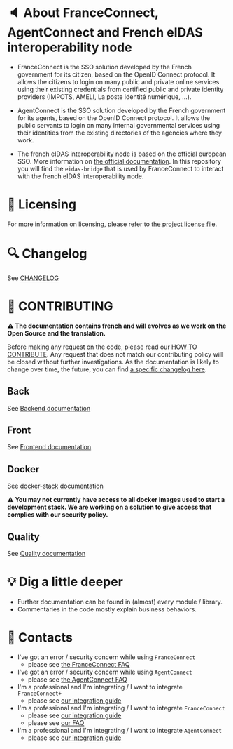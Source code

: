 # 🔈 About FranceConnect, AgentConnect and French eIDAS interoperability node

- FranceConnect is the SSO solution developed by the French government for its citizen, based on the OpenID Connect protocol. It allows the citizens to login on many public and private online services using their existing credentials from certified public and private identity providers (IMPOTS, AMELI, La poste identité numérique, ...).

- AgentConnect is the SSO solution developed by the French government for its agents, based on the OpenID Connect protocol. It allows the public servants to login on many internal governmental services using their identities from the existing directories of the agencies where they work.

- The french eIDAS interoperability node is based on the official european SSO. More information on [the official documentation](https://ec.europa.eu/cefdigital/wiki/display/CEFDIGITAL/eIDAS+eID+Profile). In this repository you will find the `eidas-bridge` that is used by FranceConnect to interact with the french eIDAS interoperability node.

# 📄 Licensing

For more information on licensing, please refer to [the project license file](./LICENSE.md).

# 🔍 Changelog

See [CHANGELOG](./CHANGELOG.md)

# 🤝 CONTRIBUTING

**⚠️ The documentation contains french and will evolves as we work on the Open Source and the translation.**

Before making any request on the code, please read our [HOW TO CONTRIBUTE](./CONTRIBUTING.md). Any request that does not match our contributing policy will be closed without further investigations. As the documentation is likely to change over time, the future, you can find [a specific changelog here](<./CONTRIBUTING.md#Changelog des standards>).

## Back

See [Backend documentation](./back/_doc/README.md)

## Front

See [Frontend documentation](./front/_doc/README.md)

## Docker

See [docker-stack documentation](./docker/_doc/README.md)

**⚠️ You may not currently have access to all docker images used to start a development stack. We are working on a solution to give access that complies with our security policy.**

## Quality

See [Quality documentation](./quality/_doc/README.md)

# 💡 Dig a little deeper

- Further documentation can be found in (almost) every module / library.
- Commentaries in the code mostly explain business behaviors.

# 📧 Contacts

- I've got an error / security concern while using `FranceConnect`
  - please see [the FranceConnect FAQ](https://franceconnect.gouv.fr/faq)
- I've got an error / security concern while using `AgentConnect`
  - please see [the AgentConnect FAQ](https://agentconnect.gouv.fr/aide)
- I'm a professional and I'm integrating / I want to integrate `FranceConnect+`
  - please see [our integration guide](https://github.com/france-connect/Documentation-FranceConnect-Plus)
- I'm a professional and I'm integrating / I want to integrate `FranceConnect`
  - please see [our integration guide](https://partenaires.franceconnect.gouv.fr/documentation)
  - please see [our FAQ](https://partenaires.franceconnect.gouv.fr/faq)
- I'm a professional and I'm integrating / I want to integrate `AgentConnect`
  - please see [our integration guide](https://github.com/france-connect/Documentation-AgentConnect)
